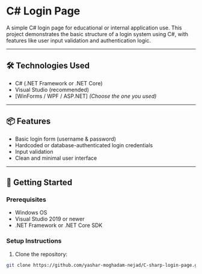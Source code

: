 # C# Login Page

A simple C# login page for educational or internal application use. This project demonstrates the basic structure of a login system using C#, with features like user input validation and authentication logic.

---

## 🛠️ Technologies Used

- C# (.NET Framework or .NET Core)
- Visual Studio (recommended)
- [WinForms / WPF / ASP.NET] *(Choose the one you used)*

---

## 📦 Features

- Basic login form (username & password)
- Hardcoded or database-authenticated login credentials
- Input validation
- Clean and minimal user interface

---

## 🚀 Getting Started

### Prerequisites

- Windows OS
- Visual Studio 2019 or newer
- .NET Framework or .NET Core SDK

### Setup Instructions

1. Clone the repository:

```bash
git clone https://github.com/yashar-moghadam-nejad/C-sharp-login-page.git
